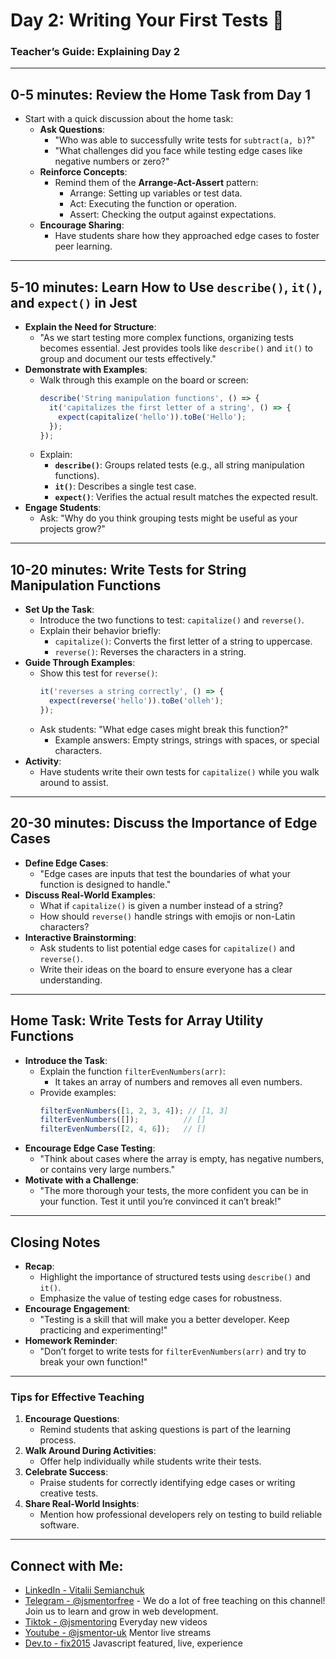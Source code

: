 # Day 2: Writing Your First Tests 🧪

### Teacher’s Guide: Explaining Day 2

---

## 0-5 minutes: Review the Home Task from Day 1
- Start with a quick discussion about the home task:
  - **Ask Questions**:
    - "Who was able to successfully write tests for `subtract(a, b)`?"
    - "What challenges did you face while testing edge cases like negative numbers or zero?"
  - **Reinforce Concepts**:
    - Remind them of the **Arrange-Act-Assert** pattern:
      - Arrange: Setting up variables or test data.
      - Act: Executing the function or operation.
      - Assert: Checking the output against expectations.
  - **Encourage Sharing**:
    - Have students share how they approached edge cases to foster peer learning.

---

## 5-10 minutes: Learn How to Use `describe()`, `it()`, and `expect()` in Jest
- **Explain the Need for Structure**:
  - "As we start testing more complex functions, organizing tests becomes essential. Jest provides tools like `describe()` and `it()` to group and document our tests effectively."
- **Demonstrate with Examples**:
  - Walk through this example on the board or screen:
    ```javascript
    describe('String manipulation functions', () => {
      it('capitalizes the first letter of a string', () => {
        expect(capitalize('hello')).toBe('Hello');
      });
    });
    ```
  - Explain:
    - **`describe()`**: Groups related tests (e.g., all string manipulation functions).
    - **`it()`**: Describes a single test case.
    - **`expect()`**: Verifies the actual result matches the expected result.
- **Engage Students**:
  - Ask: "Why do you think grouping tests might be useful as your projects grow?"

---

## 10-20 minutes: Write Tests for String Manipulation Functions
- **Set Up the Task**:
  - Introduce the two functions to test: `capitalize()` and `reverse()`.
  - Explain their behavior briefly:
    - `capitalize()`: Converts the first letter of a string to uppercase.
    - `reverse()`: Reverses the characters in a string.
- **Guide Through Examples**:
  - Show this test for `reverse()`:
    ```javascript
    it('reverses a string correctly', () => {
      expect(reverse('hello')).toBe('olleh');
    });
    ```
  - Ask students: "What edge cases might break this function?"
    - Example answers: Empty strings, strings with spaces, or special characters.
- **Activity**:
  - Have students write their own tests for `capitalize()` while you walk around to assist.

---

## 20-30 minutes: Discuss the Importance of Edge Cases
- **Define Edge Cases**:
  - "Edge cases are inputs that test the boundaries of what your function is designed to handle."
- **Discuss Real-World Examples**:
  - What if `capitalize()` is given a number instead of a string?
  - How should `reverse()` handle strings with emojis or non-Latin characters?
- **Interactive Brainstorming**:
  - Ask students to list potential edge cases for `capitalize()` and `reverse()`.
  - Write their ideas on the board to ensure everyone has a clear understanding.

---

## Home Task: Write Tests for Array Utility Functions
- **Introduce the Task**:
  - Explain the function `filterEvenNumbers(arr)`:
    - It takes an array of numbers and removes all even numbers.
  - Provide examples:
    ```javascript
    filterEvenNumbers([1, 2, 3, 4]); // [1, 3]
    filterEvenNumbers([]);          // []
    filterEvenNumbers([2, 4, 6]);   // []
    ```
- **Encourage Edge Case Testing**:
  - "Think about cases where the array is empty, has negative numbers, or contains very large numbers."
- **Motivate with a Challenge**:
  - "The more thorough your tests, the more confident you can be in your function. Test it until you’re convinced it can’t break!"

---

## Closing Notes
- **Recap**:
  - Highlight the importance of structured tests using `describe()` and `it()`.
  - Emphasize the value of testing edge cases for robustness.
- **Encourage Engagement**:
  - "Testing is a skill that will make you a better developer. Keep practicing and experimenting!"
- **Homework Reminder**:
  - "Don’t forget to write tests for `filterEvenNumbers(arr)` and try to break your own function!"

---

### Tips for Effective Teaching
1. **Encourage Questions**:
   - Remind students that asking questions is part of the learning process.
2. **Walk Around During Activities**:
   - Offer help individually while students write their tests.
3. **Celebrate Success**:
   - Praise students for correctly identifying edge cases or writing creative tests.
4. **Share Real-World Insights**:
   - Mention how professional developers rely on testing to build reliable software.

---

## Connect with Me:
- [LinkedIn - Vitalii Semianchuk](https://www.linkedin.com/in/vitalii-semianchuk-9812a786/)  
- [Telegram - @jsmentorfree](https://t.me/jsmentorfree) - We do a lot of free teaching on this channel! Join us to learn and grow in web development.  
- [Tiktok - @jsmentoring](https://www.tiktok.com/@jsmentoring) Everyday new videos  
- [Youtube - @jsmentor-uk](https://www.youtube.com/@jsmentor-uk) Mentor live streams  
- [Dev.to - fix2015](https://dev.to/fix2015) Javascript featured, live, experience  
